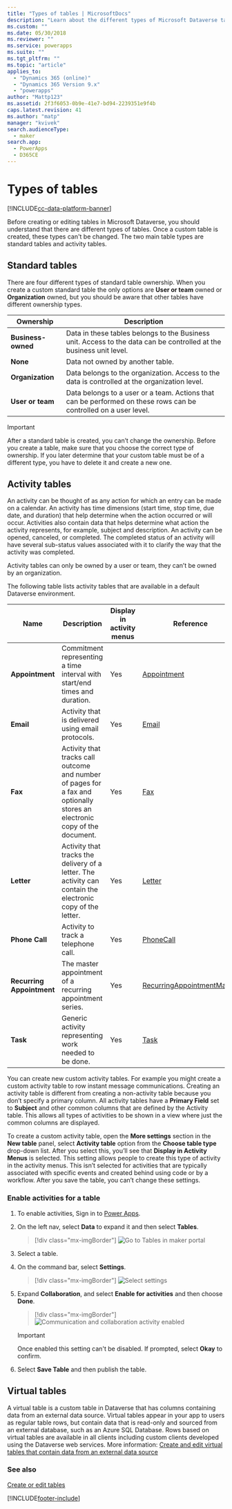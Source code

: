```yaml
---
title: "Types of tables | MicrosoftDocs"
description: "Learn about the different types of Microsoft Dataverse tables."
ms.custom: ""
ms.date: 05/30/2018
ms.reviewer: ""
ms.service: powerapps
ms.suite: ""
ms.tgt_pltfrm: ""
ms.topic: "article"
applies_to: 
  - "Dynamics 365 (online)"
  - "Dynamics 365 Version 9.x"
  - "powerapps"
author: "Mattp123"
ms.assetid: 2f3f6053-0b9e-41e7-bd94-2239351e9f4b
caps.latest.revision: 41
ms.author: "matp"
manager: "kvivek"
search.audienceType: 
  - maker
search.app: 
  - PowerApps
  - D365CE
---
```

# Types of tables

[!INCLUDE[cc-data-platform-banner](../../includes/cc-data-platform-banner.md)]

Before creating or editing tables in Microsoft Dataverse, you should understand that there are different types of tables. Once a custom table is created, these types can't be changed. The two main table types are standard tables and activity tables.  
  
<a name="BKMK_tableOwnership"></a>

## Standard tables 

There are four different types of standard table ownership. When you create a custom standard table the only options are **User or team** owned or **Organization** owned, but you should be aware that other tables have different ownership types.  
  
|Ownership|Description|  
|---------------|-----------------|  
|**Business-owned**|Data in these tables belongs to the Business unit. Access to the data can be controlled at the business unit level.|  
|**None**|Data not owned by another table.|  
|**Organization**|Data belongs to the organization. Access to the data is controlled at the organization level.|  
|**User or team**|Data belongs to a user or a team. Actions that can be performed on these rows can be controlled on a user level.|  
  
  
> [!IMPORTANT]
>  After a standard table is created, you can’t change the ownership. Before you create a table, make sure that you choose the correct type of ownership. If you later determine that your custom table must be of a different type, you have to delete it and create a new one.
  
<a name="BKMK_Activitytables"></a>

## Activity tables

An activity can be thought of as any action for which an entry can be made on a calendar. An activity has time dimensions (start time, stop time, due date, and duration) that help determine when the action occurred or will occur. Activities also contain data that helps determine what action the activity represents, for example, subject and description. An activity can be opened, canceled, or completed. The completed status of an activity will have several sub-status values associated with it to clarify the way that the activity was completed.  
  
Activity tables can only be owned by a user or team, they can’t be owned by an organization.  
  
The following table lists activity tables that are available in a default Dataverse environment.
  
|Name|Description|Display in activity menus|Reference|
|----------|-----------------|----------------|---------------|  
|**Appointment**|Commitment representing a time interval with start/end times and duration.|Yes|[Appointment](/powerapps/developer/data-platform/reference/tables/appointment)|
|**Email**|Activity that is delivered using email protocols.|Yes|[Email](/powerapps/developer/data-platform/reference/tables/email)|
|**Fax**|Activity that tracks call outcome and number of pages for a fax and optionally stores an electronic copy of the document.|Yes|[Fax](/powerapps/developer/data-platform/reference/tables/fax)|
|**Letter**|Activity that tracks the delivery of a letter. The activity can contain the electronic copy of the letter.|Yes|[Letter](/powerapps/developer/data-platform/reference/tables/letter)|
|**Phone Call**|Activity to track a telephone call.|Yes|[PhoneCall](/powerapps/developer/data-platform/reference/tables/phonecall)|
|**Recurring Appointment**|The master appointment of a recurring appointment series.|Yes|[RecurringAppointmentMaster](/powerapps/developer/data-platform/reference/tables/recurringappointmentmaster)|
|**Task**|Generic activity representing work needed to be done.|Yes|[Task](/powerapps/developer/data-platform/reference/tables/task)|
  
You can create new custom activity tables. For example you might create a custom activity table to row instant message communications. Creating an activity table is different from creating a non-activity table because you don’t specify a primary column. All activity tables have a **Primary Field** set to **Subject** and other common columns that are defined by the Activity table. This allows all types of activities to be shown in a view where just the common columns are displayed.  

To create a custom activity table, open the **More settings** section in the **New table** panel, select **Activity table** option from the **Choose table type** drop-down list. After you select this, you’ll see that **Display in Activity Menus** is selected. This setting allows people to create this type of activity in the activity menus. This isn’t selected for activities that are typically associated with specific events and created behind using code or by a workflow. After you save the table, you can’t change these settings.  

### Enable activities for a table

1. To enable activities, Sign in to [Power Apps](https://make.powerapps.com).

  
2. On the left nav, select **Data** to expand it and then select **Tables**.  

   > [!div class="mx-imgBorder"]
   >![Go to Tables in maker portal](media/maker-data-tables.png "Go to Tables in maker portal")
   
  
3. Select a table.

4. On the command bar, select **Settings**. 

   > [!div class="mx-imgBorder"]
   >![Select settings](media/maker-row-settings.png "Select setting")

5. Expand **Collaboration**, and select **Enable for activities** and then choose **Done**. 

   > [!div class="mx-imgBorder"]
   >![Communication and collaboration activity enabled](media/enable-activity-for-table.png "Communication and collaboration activity enabled")
   
   > [!IMPORTANT]
   > Once enabled this setting can't be disabled. If prompted, select **Okay** to confirm.
   
6.  Select **Save Table** and then publish the table.


## Virtual tables

A virtual table is a custom table in Dataverse that has columns containing data from an external data source. Virtual tables appear in your app to users as regular table rows, but contain data that is read-only and sourced from an external database, such as an  Azure SQL Database. Rows based on virtual tables are available in all clients including custom clients developed using the Dataverse web services.  More information: [Create and edit virtual tables that contain data from an external data source](create-edit-virtual-entities.md)

### See also
[Create or edit tables](create-edit-entities.md)


[!INCLUDE[footer-include](../../includes/footer-banner.md)]
